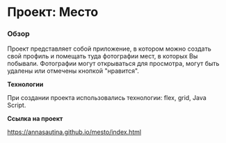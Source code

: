# Проект: Место

### Обзор

Проект представляет собой приложение, в котором можно создать свой профиль
 и помещать туда фотографии мест, в которых Вы побывали. Фотографии могут
 открываться для просмотра, могут быть удалены или отмечены кнопкой "нравится".

**Технологии**

При создании проекта использовались технологии: flex, grid, Java Script.

**Ссылка на проект**

https://annasautina.github.io/mesto/index.html
